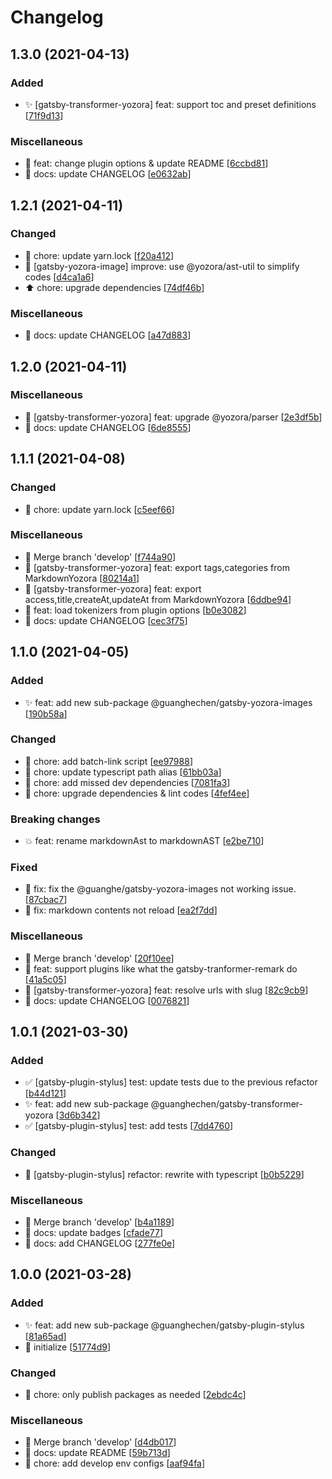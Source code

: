 # Changelog

<a name="1.3.0"></a>
## 1.3.0 (2021-04-13)

### Added

- ✨ [gatsby-transformer-yozora] feat: support toc and preset definitions [[71f9d13](https://github.com/guanghechen/gatsby-scaffolds/commit/71f9d13343922cc6e83f3989a071d2ed6c79dd2d)]

### Miscellaneous

- 🚧 feat: change plugin options &amp; update README [[6ccbd81](https://github.com/guanghechen/gatsby-scaffolds/commit/6ccbd81fd19493befd0533f7f83d007bbf1e020e)]
- 📝 docs: update CHANGELOG [[e0632ab](https://github.com/guanghechen/gatsby-scaffolds/commit/e0632abcb04e72e46dc46b7b59db4b6d54defb8e)]


<a name="1.2.1"></a>
## 1.2.1 (2021-04-11)

### Changed

- 🔧 chore: update yarn.lock [[f20a412](https://github.com/guanghechen/gatsby-scaffolds/commit/f20a41202cb1911851b12c7d20fb3db2c224057a)]
- 🎨 [gatsby-yozora-image] improve: use @yozora/ast-util to simplify codes [[d4ca1a6](https://github.com/guanghechen/gatsby-scaffolds/commit/d4ca1a62cbd4dfa7c0d9c8230b9a2ddbb1f94f6f)]
- ⬆️ chore: upgrade dependencies [[74df46b](https://github.com/guanghechen/gatsby-scaffolds/commit/74df46be484040536939011f6fd7c2b17769704c)]

### Miscellaneous

- 📝 docs: update CHANGELOG [[a47d883](https://github.com/guanghechen/gatsby-scaffolds/commit/a47d8837018b6a668f058213c5dcfb260f38a9be)]


<a name="1.2.0"></a>
## 1.2.0 (2021-04-11)

### Miscellaneous

- 🚧 [gatsby-transformer-yozora] feat: upgrade @yozora/parser [[2e3df5b](https://github.com/guanghechen/gatsby-scaffolds/commit/2e3df5b1a09827957649bec464d3b979d3444e86)]
- 📝 docs: update CHANGELOG [[6de8555](https://github.com/guanghechen/gatsby-scaffolds/commit/6de85556b1395b12d07b21d826b8fb876a703809)]


<a name="1.1.1"></a>
## 1.1.1 (2021-04-08)

### Changed

- 🔧 chore: update yarn.lock [[c5eef66](https://github.com/guanghechen/gatsby-scaffolds/commit/c5eef66272d642604dd385c4a3743d25dfaba243)]

### Miscellaneous

- 🔀 Merge branch &#x27;develop&#x27; [[f744a90](https://github.com/guanghechen/gatsby-scaffolds/commit/f744a9021eb7ed6158a0fc2c883fe31d32bffdcb)]
- 🚧 [gatsby-transformer-yozora] feat: export tags,categories from MarkdownYozora [[80214a1](https://github.com/guanghechen/gatsby-scaffolds/commit/80214a146d121c34a3c3ae09d93b60a5e0d87a2d)]
- 🚧 [gatsby-transformer-yozora] feat: export access,title,createAt,updateAt from MarkdownYozora [[6ddbe94](https://github.com/guanghechen/gatsby-scaffolds/commit/6ddbe94505a1aa655c02a63f7ddcf8c22e423cf2)]
- 🚧 feat: load tokenizers from plugin options [[b0e3082](https://github.com/guanghechen/gatsby-scaffolds/commit/b0e3082cde3cf949d9b3d1d234ed2ced6ff7103e)]
- 📝 docs: update CHANGELOG [[cec3f75](https://github.com/guanghechen/gatsby-scaffolds/commit/cec3f759ce8da64eff95f40d05bb840f612c34d9)]


<a name="1.1.0"></a>
## 1.1.0 (2021-04-05)

### Added

- ✨ feat: add new sub-package @guanghechen/gatsby-yozora-images [[190b58a](https://github.com/guanghechen/gatsby-scaffolds/commit/190b58a23becc6bfe5eeb649399f42a34f26dd00)]

### Changed

- 🔧 chore: add batch-link script [[ee97988](https://github.com/guanghechen/gatsby-scaffolds/commit/ee97988116d12416e03922606fddc38022dc3fba)]
- 🔧 chore: update typescript path alias [[61bb03a](https://github.com/guanghechen/gatsby-scaffolds/commit/61bb03ac796116427276175173a1db1622dcec95)]
- 🔧 chore: add missed dev dependencies [[7081fa3](https://github.com/guanghechen/gatsby-scaffolds/commit/7081fa31b5f44a2664f06e7458f90d51caa1f8a3)]
- 🔧 chore: upgrade dependencies &amp; lint codes [[4fef4ee](https://github.com/guanghechen/gatsby-scaffolds/commit/4fef4ee7430dc28d812df8a0a3cf74a32dabf054)]

### Breaking changes

- 💥 feat: rename markdownAst to markdownAST [[e2be710](https://github.com/guanghechen/gatsby-scaffolds/commit/e2be71042a45050e1198cbebb1f68a917018a512)]

### Fixed

- 🐛 fix: fix the @guanghe/gatsby-yozora-images not working issue. [[87cbac7](https://github.com/guanghechen/gatsby-scaffolds/commit/87cbac7ca13fc15946c65f445d64e1abb773165b)]
- 🐛 fix: markdown contents not reload [[ea2f7dd](https://github.com/guanghechen/gatsby-scaffolds/commit/ea2f7ddd247b5c026f51e509ea0bc1437178fb96)]

### Miscellaneous

- 🔀 Merge branch &#x27;develop&#x27; [[20f10ee](https://github.com/guanghechen/gatsby-scaffolds/commit/20f10ee081ff9406b244c16ed3ad513b9c1ef842)]
- 🚧 feat: support plugins like what the gatsby-tranformer-remark do [[41a5c05](https://github.com/guanghechen/gatsby-scaffolds/commit/41a5c055db128deb282d302e1308ae56c72802aa)]
- 🚧 [gatsby-transformer-yozora] feat: resolve urls with slug [[82c9cb9](https://github.com/guanghechen/gatsby-scaffolds/commit/82c9cb92cf5bff320d9010e584b2a855d041d85b)]
- 📝 docs: update CHANGELOG [[0076821](https://github.com/guanghechen/gatsby-scaffolds/commit/0076821632e56c3b2daca06044fe2b24be142bd8)]


<a name="1.0.1"></a>
## 1.0.1 (2021-03-30)

### Added

- ✅ [gatsby-plugin-stylus] test: update tests due to the previous refactor [[b44d121](https://github.com/guanghechen/gatsby-scaffolds/commit/b44d12148f650ffe455992d8299aa188bc9f4775)]
- ✨ feat: add new sub-package @guanghechen/gatsby-transformer-yozora [[3d6b342](https://github.com/guanghechen/gatsby-scaffolds/commit/3d6b3424d46bf7489a50b4fa6fbad8a16d4eec38)]
- ✅ [gatsby-plugin-stylus] test: add tests [[7dd4760](https://github.com/guanghechen/gatsby-scaffolds/commit/7dd4760d3424abbe0355ea66ed8780e98b223913)]

### Changed

- 🎨 [gatsby-plugin-stylus] refactor: rewrite with typescript [[b0b5229](https://github.com/guanghechen/gatsby-scaffolds/commit/b0b522935b1a3bf9043708f85c7d0f92b9a7775a)]

### Miscellaneous

- 🔀 Merge branch &#x27;develop&#x27; [[b4a1189](https://github.com/guanghechen/gatsby-scaffolds/commit/b4a1189befe2b548ff808747313cbe0726a14409)]
- 📝 docs: update badges [[cfade77](https://github.com/guanghechen/gatsby-scaffolds/commit/cfade77888c1bddb54f6badbae0732cbaf23b76b)]
- 📝 docs: add CHANGELOG [[277fe0e](https://github.com/guanghechen/gatsby-scaffolds/commit/277fe0e8bfd29b859784603e6043b14dc3e1d282)]


<a name="1.0.0"></a>
## 1.0.0 (2021-03-28)

### Added

- ✨ feat: add new sub-package @guanghechen/gatsby-plugin-stylus [[81a65ad](https://github.com/guanghechen/gatsby-scaffolds/commit/81a65ad903f72d90e2a36d36350e9f8bcdf93384)]
- 🎉 initialize [[51774d9](https://github.com/guanghechen/gatsby-scaffolds/commit/51774d970414a8f941eae8cf37c2434c4408ef8f)]

### Changed

- 🔧 chore: only publish packages as needed [[2ebdc4c](https://github.com/guanghechen/gatsby-scaffolds/commit/2ebdc4ce7e08ed413d4ab3296afab6e31fa52482)]

### Miscellaneous

- 🔀 Merge branch &#x27;develop&#x27; [[d4db017](https://github.com/guanghechen/gatsby-scaffolds/commit/d4db01744a52c895df42ad6faf02ee9c5e65cd54)]
- 📝 docs: update README [[59b713d](https://github.com/guanghechen/gatsby-scaffolds/commit/59b713d69d6b394ebfcc2c6895d46621e7bb249a)]
- 🔨 chore: add develop env configs [[aaf94fa](https://github.com/guanghechen/gatsby-scaffolds/commit/aaf94fa6beb58324b8a6b685d607be4749e6129a)]
